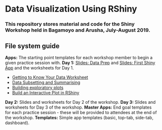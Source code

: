 # Data Visualization Using RShiny

### This repository stores material and code for the Shiny Workshop held in Bagamoyo and Arusha, July-August 2019.

## File system guide

**Apps:** The starting point templates for each workshop member to begin a given practice session with.
**Day 1:** [Slides: Data Prep](Day%201/slides/d1_intro_slides.html) and [Slides: First Shiny App](Day%201/slides/d1_shiny_slides.RMD) and the worksheets for Day 1.
- [Getting to Know Your Data Worksheet](Day%201/worksheets/1.1_getting_to_know_your_data.html)
- [Data Subsetting and Summarising](Day%201/worksheets/1.2_data_subsetting_and_summarising.html)
- [Building exploratory plots](Day%201/worksheets/1.3_building_exploratory_plots.html)
- [Build an Interactive Plot in RShiny](Day%201/worksheets/1.4_build_an_interactive_plot_in_Rshiny.html)
  
**Day 2:** Slides and worksheets for Day 2 of the workshop.
**Day 3:** Slides and worksheets for Day 3 of the workshop.
**Master  Apps:** End goal templates for each practice session - these will be provided to attendees at the end of the workshop.
**Templates:** Simple app templates (basic, top-tab, side-tab, dashboard).
